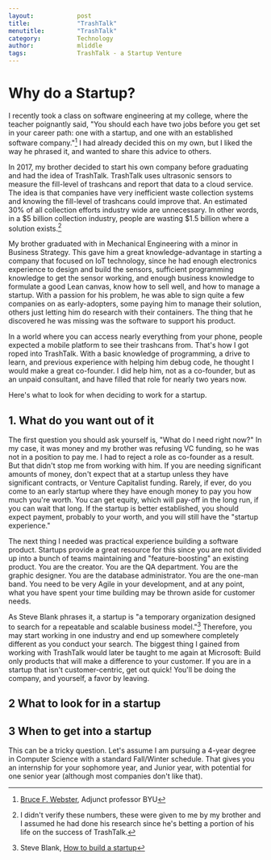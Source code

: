 ```yaml
---
layout:            post
title:             "TrashTalk"
menutitle:         "TrashTalk"
category:          Technology
author:            mliddle
tags:              TrashTalk - a Startup Venture
---
```


# Why do a Startup?

I recently took a class on software engineering at my college, where the
teacher poignantly said, "You should each have two jobs before you get set
in your career path: one with a startup, and one with an established
software company."[^1] I had already decided this on my own, but I liked
the way he phrased it, and wanted to share this advice to others.

In 2017, my brother decided to start his own company before graduating and
had the idea of TrashTalk. TrashTalk uses ultrasonic sensors to measure
the fill-level of trashcans and report that data to a cloud service. The
idea is that companies have very inefficient waste collection systems and
knowing the fill-level of trashcans could improve that. An estimated 30%
of all collection efforts industry wide are unnecessary. In other words,
in a $5 billion collection industry, people are wasting $1.5 billion where
a solution exists.[^2]

My brother graduated with in Mechanical Engineering with a minor in
Business Strategy. This gave him a great knowledge-advantage in starting a
company that focused on IoT technology, since he had enough electronics
experience to design and build the sensors, sufficient programming
knowledge to get the sensor working, and enough business knowledge to
formulate a good Lean canvas, know how to sell well, and how to manage a
startup. With a passion for his problem, he was able to sign quite a few
companies on as early-adopters, some paying him to manage their solution,
others just letting him do research with their containers. The thing that
he discovered he was missing was the software to support his product.

In a world where you can access nearly everything from your phone, people
expected a mobile platform to see their trashcans from. That's how I got
roped into TrashTalk. With a basic knowledge of programming, a drive to
learn, and previous experience with helping him debug code, he thought I
would make a great co-founder. I did help him, not as a co-founder, but
as an unpaid consultant, and have filled that role for nearly two years
now.

Here's what to look for when deciding to work for a startup.

## 1. What do you want out of it

The first question you should ask yourself is, "What do I need right now?"
In my case, it was money and my brother was refusing VC funding, so he
was not in a position to pay me. I had to reject a role as co-founder as a
result. But that didn't stop me from working with him. If you are needing
significant amounts of money, don't expect that at a startup unless they
have significant contracts, or Venture Capitalist funding. Rarely, if ever,
do you come to an early startup where they have enough money to pay you
how much you're worth. You can get equity, which will pay-off in the long
run, if you can wait that long. If the startup is better established, you
should expect payment, probably to your worth, and you will still have
the "startup experience."

The next thing I needed was practical experience building a software
product. Startups provide a great resource for this since you are not
divided up into a bunch of teams maintaining and "feature-boosting" an
existing product. You are the creator. You are the QA department. You
are the graphic designer. You are the database administrator. You are the
one-man band. You need to be very Agile in your development, and at any
point, what you have spent your time building may be thrown aside for
customer needs.

As Steve Blank phrases it, a startup is "a temporary organization designed
to search for a repeatable and scalable business model."[^3] Therefore,
you may start working in one industry and end up somewhere completely
different as you conduct your search. The biggest thing I gained from
working with TrashTalk would later be taught to me again at Microsoft:
Build only products that will make a difference to your customer. If you
are in a startup that isn't customer-centric, get out quick! You'll be
doing the company, and yourself, a favor by leaving.

## 2 What to look for in a startup

## 3 When to get into a startup

This can be a tricky question. Let's assume I am pursuing a 4-year degree
in Computer Science with a standard Fall/Winter schedule. That gives you an
internship for your sophomore year, and Junior year, with potential for one
senior year (although most companies don't like that). 

[^1]: [Bruce F. Webster](http://brucefwebster.com/), Adjunct professor BYU

[^2]: I didn't verify these numbers, these were given to me by my brother and I assumed he had done his research since he's betting a portion of his life on the success of TrashTalk.

[^3]: Steve Blank, [How to build a startup](https://classroom.udacity.com/courses/ep245)
